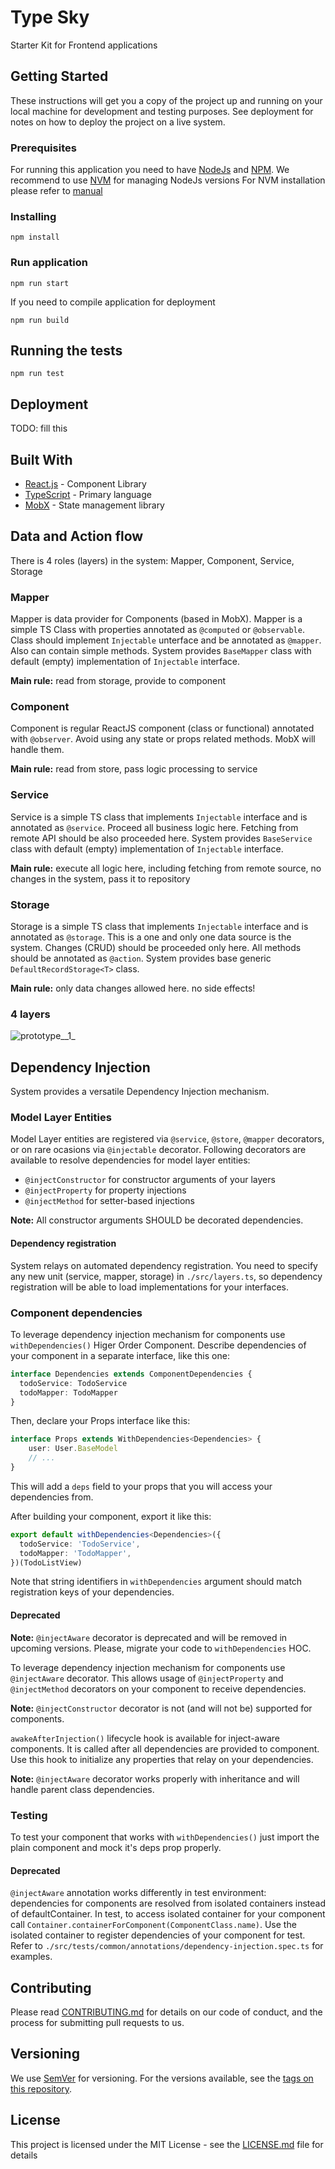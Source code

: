 # Type Sky

Starter Kit for Frontend applications

## Getting Started

These instructions will get you a copy of the project up and running on your local machine for development and testing purposes. See deployment for notes on how to deploy the project on a live system.

### Prerequisites

For running this application you need to have [NodeJs](https://nodejs.org/en/) and [NPM](https://www.npmjs.com/).
We recommend to use [NVM](https://github.com/creationix/nvm) for managing NodeJs versions
For NVM installation please refer to [manual](https://github.com/creationix/nvm#install--update-script)

### Installing

```
npm install
```

### Run application

```
npm run start
```

If you need to compile application for deployment

```
npm run build
```

## Running the tests

```
npm run test
```

## Deployment

TODO: fill this

## Built With

* [React.js](https://github.com/facebook/react/) - Component Library
* [TypeScript](https://www.typescriptlang.org/) - Primary language
* [MobX](https://github.com/mobxjs/mobx) - State management library

## Data and Action flow

There is 4 roles (layers) in the system: Mapper, Component, Service, Storage

### Mapper

Mapper is data provider for Components (based in MobX). Mapper is a simple TS Class with properties annotated as ``@computed`` or ``@observable``. Class should implement ``Injectable`` unterface and be annotated as ``@mapper``. Also can contain simple methods. System provides ``BaseMapper`` class with default (empty) implementation of ``Injectable`` interface.

**Main rule:** read from storage, provide to component

### Component

Component is regular ReactJS component (class or functional) annotated with ``@observer``. Avoid using any state or props related methods. MobX will handle them.

**Main rule:** read from store, pass logic processing to service

### Service

Service is a simple TS class that implements ``Injectable`` interface and is annotated as ``@service``. Proceed all business logic here. Fetching from remote API should be also proceeded here. System provides ``BaseService`` class with default (empty) implementation of ``Injectable`` interface.

**Main rule:** execute all logic here, including fetching from remote source, no changes in the system, pass it to repository

### Storage

Storage is a simple TS class that implements ``Injectable`` interface and is annotated as ``@storage``. This is a one and only one data source is the system. Changes (CRUD) should be proceeded only here. All methods should be annotated as ``@action``. System provides base generic ``DefaultRecordStorage<T>`` class.

**Main rule:** only data changes allowed here. no side effects!

### 4 layers

![prototype__1_](https://git.zensoft.io/os-incubator/typesky/uploads/c45597c823ec8aec8e672f94f969223b/prototype__1_.png)

## Dependency Injection

System provides a versatile Dependency Injection mechanism.

### Model Layer Entities
Model Layer entities are registered via ``@service``, ``@store``, ``@mapper`` decorators, or on rare ocasions via ``@injectable`` decorator. Following decorators are available to resolve dependencies for model layer entities:

* ``@injectConstructor`` for constructor arguments of your layers
* ``@injectProperty`` for property injections
* ``@injectMethod`` for setter-based injections

**Note:** All constructor arguments SHOULD be decorated dependencies.

#### Dependency registration
System relays on automated dependency registration. You need to specify any new unit (service, mapper, storage) in ``./src/layers.ts``, so dependency registration will be able to load implementations for your interfaces.

### Component dependencies

To leverage dependency injection mechanism for components use ``withDependencies()`` Higer Order Component. Describe dependencies of your component in a separate interface, like this one:

```Typescript
interface Dependencies extends ComponentDependencies {
  todoService: TodoService
  todoMapper: TodoMapper
}
```

Then, declare your Props interface like this:

```Typescript
interface Props extends WithDependencies<Dependencies> {
	user: User.BaseModel
	// ...
}
```
This will add a `deps` field to your props that you will access your dependencies from.

After building your component, export it like this:

```TypeScript
export default withDependencies<Dependencies>({
  todoService: 'TodoService',
  todoMapper: 'TodoMapper',
})(TodoListView)
```

Note that string identifiers in `withDependencies` argument should match registration keys of your dependencies.

#### Deprecated

**Note:** ``@injectAware`` decorator is deprecated and will be removed in upcoming versions. Please, migrate your code to `withDependencies` HOC.

To leverage dependency injection mechanism for components use ``@injectAware`` decorator. This allows usage of ``@injectProperty`` and ``@injectMethod`` decorators on your component to receive dependencies.

**Note:** ``@injectConstructor`` decorator is not (and will not be) supported for components.

``awakeAfterInjection()`` lifecycle hook is available for inject-aware components. It is called after all dependencies are provided to component. Use this hook to initialize any properties that relay on your dependencies.

**Note:** ``@injectAware`` decorator works properly with inheritance and will handle parent class dependencies.

### Testing

To test your component that works with `withDependencies()` just import the plain component and mock it's deps prop properly.

#### Deprecated

``@injectAware`` annotation works differently in test environment: dependencies for components are resolved from isolated containers instead of defaultContainer. In test, to access isolated container for your component call ``Container.containerForComponent(ComponentClass.name)``. Use the isolated container to register dependencies of your component for test. Refer to `./src/tests/common/annotations/dependency-injection.spec.ts` for examples.

## Contributing

Please read [CONTRIBUTING.md](CONTRIBUTING.md) for details on our code of conduct, and the process for submitting pull requests to us.

## Versioning

We use [SemVer](http://semver.org/) for versioning. For the versions available, see the [tags on this repository](https://github.com/zensoftio/typesky/releases). 

## License

This project is licensed under the MIT License - see the [LICENSE.md](LICENSE.TXT) file for details

